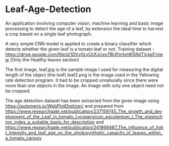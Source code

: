 # Leaf-Age-Detection
An application involving computer vision, machine learning and basic image processing to detect the age of a leaf, by extension the ideal time to harvest a crop based on a single leaf photograph.

A very simple CNN model is applied to create a binary classifier which detects whether the given leaf is a tomato leaf or not.
Training dataset - https://drive.google.com/file/d/1DVy0LyUUfJciyo7BUFm1sHKSRdTVJgjF/view
(Only the Healthy leaves section)

The first image, leaf.jpg is the sample image I used for measuring the digital length of the object (the leaf)
leaf2.png is the image used in the Yellowing rate detection program. It had to be cropped unnaturally since there were more than one objects in the image. 
An image with only one object need not be cropped.

The age detection dataset has been extracted from the given image using https://automeris.io/WebPlotDigitizer/ and prepared from https://www.researchgate.net/publication/237159745_The_growth_and_development_of_the_Leaf_in_tomato_Lycopersicon_esculentum_I_The_plastochron_index_a_suitable_basis_for_description
and
https://www.researchgate.net/publication/241869487_The_influence_of_light_intensity_and_leaf_age_on_the_photosynthetic_capacity_of_leaves_within_a_tomato_canopy
